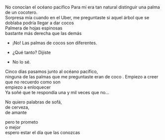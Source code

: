 No conocían el océano pacífico
Para mí era tan natural distinguir una palma de un cocotero.  
Sorpresa mía cuando en el Uber, me preguntaste si aquel árbol que se doblaba podría llegar a dar cocos  
                              Palmera de hojas espinosas  
                              bastante más derecha que las demás  

- ¡No!
Las palmas de cocos son diferentes.  

- ¿Qué tanto? Dijiste
- No lo sé.  

Cinco días pasamos junto al océano pacífico,  
ninguna de las palmas que me preguntaste eran de coco . 
Empiezo a creer que no recuerdo como son  
empiezo a enloquecer  
Ya soñé que te respondía una y mil veces que no...  

No quiero palabras de sofá,  
de cerveza,  
de amante  

pero te prometo  
o mejor  
espero estar 
el día que las conozcas 
